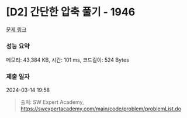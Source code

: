 # [D2] 간단한 압축 풀기 - 1946 

[문제 링크](https://swexpertacademy.com/main/code/problem/problemDetail.do?contestProbId=AV5PmkDKAOMDFAUq) 

### 성능 요약

메모리: 43,384 KB, 시간: 101 ms, 코드길이: 524 Bytes

### 제출 일자

2024-03-14 19:58



> 출처: SW Expert Academy, https://swexpertacademy.com/main/code/problem/problemList.do